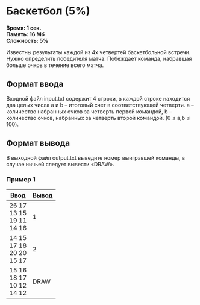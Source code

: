 <h1 class="title">Баскетбол (5%)</h1>
<p><b>Время: 1 сек.<br>Память: 16 Мб<br>Сложность: 5%</b></p>
<p>Известны результаты каждой из 4х четвертей баскетбольной встречи. Нужно определить победителя матча. Побеждает команда, набравшая больше очков в течение всего матча.</p>
<h2>Формат ввода</h2>
   <p>Входной файл input.txt содержит 4 строки, в каждой строке находится два целых числа a и b – итоговый счет в соответствующей четверти. а – количество набранных очков за четверть первой командой, b – количество очков, набранных за четверть второй командой. (0 ≤ a,b ≤ 100).</p>
   <h2>Формат вывода</h2>
   <p>В выходной файл output.txt выведите номер выигравшей команды, в случае ничьей следует вывести «DRAW».</p>
   <h3>Пример 1</h3>
   <table class="sample-tests">
      <thead>
         <tr>
            <th>Ввод</th>
            <th>Вывод</th>
         </tr>
      </thead>
      <tbody>
         <tr>
            <td>
            26 17<br>
            13 15<br>
            19 11<br>
            14 16
            </td>
            <td>1</td>
         </tr>
        <tr>
            <td>
            14 15<br>
            17 18<br>
            20 20<br>
            15 17
            </td>
            <td>2</td>
         </tr>
         <tr>
             <td>
             15 16<br>
             18 17<br>
             10 12<br>
             14 12
             </td>
             <td>DRAW</td>
          </tr>
      </tbody>
   </table>